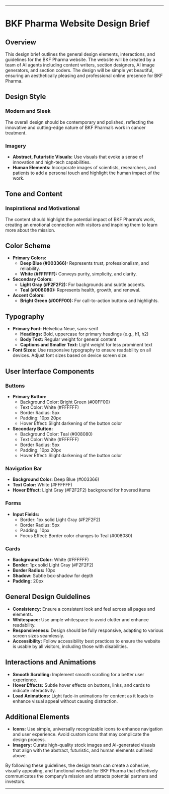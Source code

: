 ---

# BKF Pharma Website Design Brief

## Overview
This design brief outlines the general design elements, interactions, and guidelines for the BKF Pharma website. The website will be created by a team of AI agents including content writers, section designers, AI image generators, and section coders. The design will be simple yet beautiful, ensuring an aesthetically pleasing and professional online presence for BKF Pharma.

## Design Style
### Modern and Sleek
The overall design should be contemporary and polished, reflecting the innovative and cutting-edge nature of BKF Pharma’s work in cancer treatment.

### Imagery
- **Abstract, Futuristic Visuals:** Use visuals that evoke a sense of innovation and high-tech capabilities.
- **Human Elements:** Incorporate images of scientists, researchers, and patients to add a personal touch and highlight the human impact of the work.

## Tone and Content
### Inspirational and Motivational
The content should highlight the potential impact of BKF Pharma’s work, creating an emotional connection with visitors and inspiring them to learn more about the mission.

## Color Scheme
- **Primary Colors:**
  - **Deep Blue (#003366):** Represents trust, professionalism, and reliability.
  - **White (#FFFFFF):** Conveys purity, simplicity, and clarity.
- **Secondary Colors:**
  - **Light Gray (#F2F2F2):** For backgrounds and subtle accents.
  - **Teal (#008080):** Represents health, growth, and renewal.
- **Accent Colors:**
  - **Bright Green (#00FF00):** For call-to-action buttons and highlights.

## Typography
- **Primary Font:** Helvetica Neue, sans-serif
  - **Headings:** Bold, uppercase for primary headings (e.g., h1, h2)
  - **Body Text:** Regular weight for general content
  - **Captions and Smaller Text:** Light weight for less prominent text
- **Font Sizes:** Use responsive typography to ensure readability on all devices. Adjust font sizes based on device screen size.

## User Interface Components
### Buttons
- **Primary Button:** 
  - Background Color: Bright Green (#00FF00)
  - Text Color: White (#FFFFFF)
  - Border Radius: 5px
  - Padding: 10px 20px
  - Hover Effect: Slight darkening of the button color
- **Secondary Button:**
  - Background Color: Teal (#008080)
  - Text Color: White (#FFFFFF)
  - Border Radius: 5px
  - Padding: 10px 20px
  - Hover Effect: Slight darkening of the button color

### Navigation Bar
- **Background Color:** Deep Blue (#003366)
- **Text Color:** White (#FFFFFF)
- **Hover Effect:** Light Gray (#F2F2F2) background for hovered items

### Forms
- **Input Fields:**
  - Border: 1px solid Light Gray (#F2F2F2)
  - Border Radius: 5px
  - Padding: 10px
  - Focus Effect: Border color changes to Teal (#008080)

### Cards
- **Background Color:** White (#FFFFFF)
- **Border:** 1px solid Light Gray (#F2F2F2)
- **Border Radius:** 10px
- **Shadow:** Subtle box-shadow for depth
- **Padding:** 20px

## General Design Guidelines
- **Consistency:** Ensure a consistent look and feel across all pages and elements.
- **Whitespace:** Use ample whitespace to avoid clutter and enhance readability.
- **Responsiveness:** Design should be fully responsive, adapting to various screen sizes seamlessly.
- **Accessibility:** Follow accessibility best practices to ensure the website is usable by all visitors, including those with disabilities.

## Interactions and Animations
- **Smooth Scrolling:** Implement smooth scrolling for a better user experience.
- **Hover Effects:** Subtle hover effects on buttons, links, and cards to indicate interactivity.
- **Load Animations:** Light fade-in animations for content as it loads to enhance visual appeal without causing distraction.

## Additional Elements
- **Icons:** Use simple, universally recognizable icons to enhance navigation and user experience. Avoid custom icons that may complicate the design process.
- **Imagery:** Curate high-quality stock images and AI-generated visuals that align with the abstract, futuristic, and human elements outlined above.

By following these guidelines, the design team can create a cohesive, visually appealing, and functional website for BKF Pharma that effectively communicates the company’s mission and attracts potential partners and investors.

---